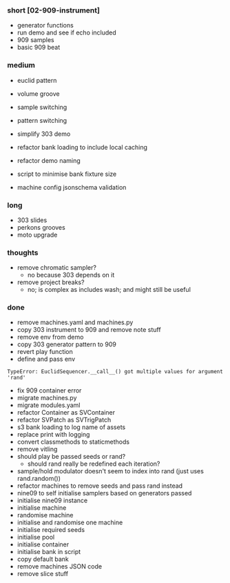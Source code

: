 ### short [02-909-instrument]

- generator functions
- run demo and see if echo included
- 909 samples
- basic 909 beat

### medium

- euclid pattern
- volume groove
- sample switching
- pattern switching

- simplify 303 demo
- refactor bank loading to include local caching
- refactor demo naming
- script to minimise bank fixture size
- machine config jsonschema validation

### long

- 303 slides
- perkons grooves
- moto upgrade

### thoughts

- remove chromatic sampler?
  - no because 303 depends on it
- remove project breaks?
  - no; is complex as includes wash; and might still be useful

### done

- remove machines.yaml and machines.py
- copy 303 instrument to 909 and remove note stuff
- remove env from demo
- copy 303 generator pattern to 909
- revert play function
- define and pass env

```
TypeError: EuclidSequencer.__call__() got multiple values for argument 'rand'
```

- fix 909 container error
- migrate machines.py
- migrate modules.yaml
- refactor Container as SVContainer
- refactor SVPatch as SVTrigPatch
- s3 bank loading to log name of assets
- replace print with logging
- convert classmethods to staticmethods
- remove vitling
- should play be passed seeds or rand? 
  - should rand really be redefined each iteration?
- sample/hold modulator doesn't seem to index into rand (just uses rand.random())
- refactor machines to remove seeds and pass rand instead
- nine09 to self initialise samplers based on generators passed
- initialise nine09 instance
- initialise machine
- randomise machine
- initialise and randomise one machine 
- initialise required seeds 
- initialise pool 
- initialise container
- initialise bank in script
- copy default bank
- remove machines JSON code
- remove slice stuff

